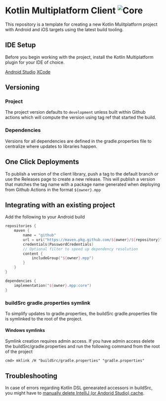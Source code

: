 # Kotlin Multiplatform Client ![Core](https://github.com/timehop/kotlin-mpp-template/workflows/Core/badge.svg)

This repository is a template for creating a new Kotlin Mulitplatform project with Android and iOS
targets using the latest build tooling.

## IDE Setup

Before you begin working with the project, install the Kotlin Multiplatform plugin for your IDE of 
choice.

[Android Studio](https://plugins.jetbrains.com/plugin/14936-kotlin-multiplatform-mobile)
[XCode](https://github.com/touchlab/xcode-kotlin)

## Versioning

### Project

The project version defaults to `development` unless built within Github actions which will compute
the version using tag ref that started the build.

### Dependencies

Versions for all dependencies are defined in the gradle.properties file to centralize where updates
to libraries happen. 

## One Click Deployments

To publish a version of the client library, push a tag to the default branch or use the Releases
page to create a new release. This will publish a version that matches the tag name with a 
package name generated when deploying from Github Actions in the format `${owner}.mpp` 

## Integrating with an existing project

Add the following to your Android build

```kotlin
repositories {
    maven {
        name = "github"
        url = uri("https://maven.pkg.github.com/${owner}/${repository}")
        credentials(PasswordCredentials)
        // Optional filter to speed up dependency resolution
        content {
            includeGroup("${owner}.mpp")
        }
    }
}

dependencies {
    implementation("${owner}.mpp:core")
}
```

### buildSrc gradle.properties symlink

To simplify updates to gradle.properties, the buildSrc gradle.properties file is symlinked to the
root of the project.

#### Windows symlinks

Symlink creation requires admin access. If you have admin access delete the 
buildSrc/gradle.properties and run the following command from the root of the project

```shell script
cmd> mklink /H "buildSrc/gradle.properties" "gradle.properties"
```

## Troubleshooting

In case of errors regarding Kotlin DSL genearated accessors in buildSrc, you might have to [manually delete IntelliJ (or Andorid Studio) cache](https://youtrack.jetbrains.com/issue/KT-43380#focus=Comments-27-4516152.0-0).
